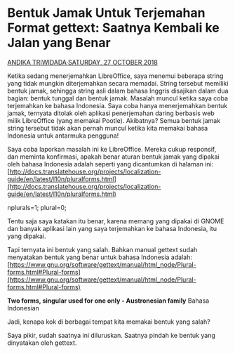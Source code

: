 # Bentuk Jamak Untuk Terjemahan Format gettext: Saatnya Kembali ke Jalan yang Benar

[ANDIKA TRIWIDADA·SATURDAY, 27 OCTOBER 2018](https://www.facebook.com/notes/andika-triwidada/bentuk-jamak-untuk-terjemahan-format-gettext-saatnya-kembali-ke-jalan-yang-benar/2104238809628586/)

Ketika sedang menerjemahkan LibreOffice, saya menemui beberapa string yang tidak mungkin diterjemahkan secara memadai. String tersebut memiliki bentuk jamak, sehingga string asli dalam bahasa Inggris disajikan dalam dua bagian: bentuk tunggal dan bentuk jamak. Masalah muncul ketika saya coba terjemahkan ke bahasa Indonesia. Saya coba hanya menerjemahkan bentuk jamak, ternyata ditolak oleh aplikasi penerjemahan daring berbasis web milik LibreOffice (yang memakai Pootle). Akibatnya? Semua bentuk jamak string tersebut tidak akan pernah muncul ketika kita memakai bahasa Indonesia untuk antarmuka pengguna!

Saya coba laporkan masalah ini ke LibreOffice. Mereka cukup responsif, dan meminta konfirmasi, apakah benar aturan bentuk jamak yang dipakai oleh bahasa Indonesia adalah seperti yang dicantumkan di halaman ini:
[http://docs.translatehouse.org/projects/localization-guide/en/latest/l10n/pluralforms.html](http://docs.translatehouse.org/projects/localization-guide/en/latest/l10n/pluralforms.html)

nplurals=1; plural=0;

Tentu saja saya katakan itu benar, karena memang yang dipakai di GNOME dan banyak aplikasi lain yang saya terjemahkan ke bahasa Indonesia, itu yang dipakai.

Tapi ternyata ini bentuk yang salah. Bahkan manual gettext sudah menyatakan bentuk yang benar untuk bahasa Indonesia adalah:
[https://www.gnu.org/software/gettext/manual/html_node/Plural-forms.html#Plural-forms](https://www.gnu.org/software/gettext/manual/html_node/Plural-forms.html#Plural-forms)

__Two forms, singular used for one only - Austronesian family__ Bahasa Indonesian

Jadi, kenapa kok di berbagai tempat kita memakai bentuk yang salah?

Saya pikir, sudah saatnya ini diluruskan. Saatnya pindah ke bentuk yang dinyatakan oleh gettext.
